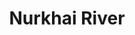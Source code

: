 ---
title: "Nurkhai River"
title_bn: "নুরখাই নদী"
description: "Nurkhai river starts from the Shekra rver and first stream ends at the Desa gang, second stream ends at the Chauralkhari river, third stream ends at Baghaoura."
---